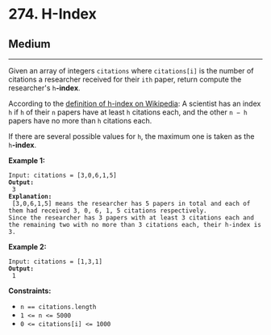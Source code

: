 # 274. H-Index

## Medium

***

Given an array of integers `citations` where `citations[i]` is the number of citations a researcher received for their `ith` paper, return compute the researcher's `h`**-index**.

According to the [definition of h-index on Wikipedia](https://en.wikipedia.org/wiki/H-index): A scientist has an index `h` if `h` of their `n` papers have at least `h` citations each, and the other `n − h` papers have no more than `h` citations each.

If there are several possible values for `h`, the maximum one is taken as the `h`**-index**.

&#x20;

**Example 1:**

<pre><code>Input: citations = [3,0,6,1,5]
<strong>Output:
</strong> 3
<strong>Explanation:
</strong> [3,0,6,1,5] means the researcher has 5 papers in total and each of them had received 3, 0, 6, 1, 5 citations respectively.
Since the researcher has 3 papers with at least 3 citations each and the remaining two with no more than 3 citations each, their h-index is 3.</code></pre>

**Example 2:**

<pre><code>Input: citations = [1,3,1]
<strong>Output:
</strong> 1</code></pre>

&#x20;

**Constraints:**

* `n == citations.length`
* `1 <= n <= 5000`
* `0 <= citations[i] <= 1000`
